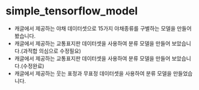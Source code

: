 # simple_tensorflow_model
* 캐글에서 제공하는 야채 데이터셋으로 15가지 야채종류를 구별하는 모델을 만들어봤습니다.
* 캐글에서 제공하는 교통표지판 데이터셋을 사용하여 분류 모델을 만들어 보았습니다.(과적합 의심으로 수정필요)
* 캐글에서 제공하는 교통표지판 데이터셋을 사용하여 분류 모델을 만들어 보았습니다.(수정완료)
* 캐글에서 제공하는 웃는 표정과 무표정 데이터셋을 사용하여 분류 모델을 만들었습니다.

